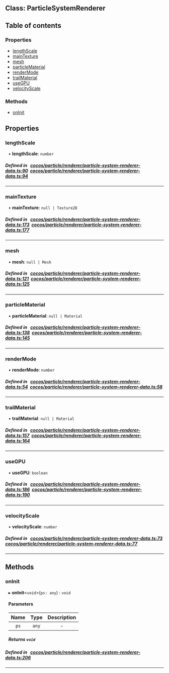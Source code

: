 
## Class: ParticleSystemRenderer





<div class="table-of-content">
<h2>Table of contents</h2>


### Properties

- [ lengthScale](#lengthScale)
- [ mainTexture](#mainTexture)
- [ mesh](#mesh)
- [ particleMaterial](#particleMaterial)
- [ renderMode](#renderMode)
- [ trailMaterial](#trailMaterial)
- [ useGPU](#useGPU)
- [ velocityScale](#velocityScale)

### Methods

- [ onInit](#onInit)
</div>

## Properties


### lengthScale
<div style="margin-left: 10px;">




•  **lengthScale**:
 ``number`` 
</div>

##### Defined in &nbsp;   [cocos/particle/renderer/particle-system-renderer-data.ts:90](https://github.com/cocos-creator/engine/blob/c7bf6b8a9/cocos/particle/renderer/particle-system-renderer-data.ts#L90)&nbsp;   [cocos/particle/renderer/particle-system-renderer-data.ts:94](https://github.com/cocos-creator/engine/blob/c7bf6b8a9/cocos/particle/renderer/particle-system-renderer-data.ts#L94)&nbsp;


___


### mainTexture
<div style="margin-left: 10px;">




•  **mainTexture**:
 ``null | Texture2D`` 
</div>

##### Defined in &nbsp;   [cocos/particle/renderer/particle-system-renderer-data.ts:173](https://github.com/cocos-creator/engine/blob/c7bf6b8a9/cocos/particle/renderer/particle-system-renderer-data.ts#L173)&nbsp;   [cocos/particle/renderer/particle-system-renderer-data.ts:177](https://github.com/cocos-creator/engine/blob/c7bf6b8a9/cocos/particle/renderer/particle-system-renderer-data.ts#L177)&nbsp;


___


### mesh
<div style="margin-left: 10px;">




•  **mesh**:
 ``null | Mesh`` 
</div>

##### Defined in &nbsp;   [cocos/particle/renderer/particle-system-renderer-data.ts:121](https://github.com/cocos-creator/engine/blob/c7bf6b8a9/cocos/particle/renderer/particle-system-renderer-data.ts#L121)&nbsp;   [cocos/particle/renderer/particle-system-renderer-data.ts:125](https://github.com/cocos-creator/engine/blob/c7bf6b8a9/cocos/particle/renderer/particle-system-renderer-data.ts#L125)&nbsp;


___


### particleMaterial
<div style="margin-left: 10px;">




•  **particleMaterial**:
 ``null | Material`` 
</div>

##### Defined in &nbsp;   [cocos/particle/renderer/particle-system-renderer-data.ts:138](https://github.com/cocos-creator/engine/blob/c7bf6b8a9/cocos/particle/renderer/particle-system-renderer-data.ts#L138)&nbsp;   [cocos/particle/renderer/particle-system-renderer-data.ts:145](https://github.com/cocos-creator/engine/blob/c7bf6b8a9/cocos/particle/renderer/particle-system-renderer-data.ts#L145)&nbsp;


___


### renderMode
<div style="margin-left: 10px;">




•  **renderMode**:
 ``number`` 
</div>

##### Defined in &nbsp;   [cocos/particle/renderer/particle-system-renderer-data.ts:54](https://github.com/cocos-creator/engine/blob/c7bf6b8a9/cocos/particle/renderer/particle-system-renderer-data.ts#L54)&nbsp;   [cocos/particle/renderer/particle-system-renderer-data.ts:58](https://github.com/cocos-creator/engine/blob/c7bf6b8a9/cocos/particle/renderer/particle-system-renderer-data.ts#L58)&nbsp;


___


### trailMaterial
<div style="margin-left: 10px;">




•  **trailMaterial**:
 ``null | Material`` 
</div>

##### Defined in &nbsp;   [cocos/particle/renderer/particle-system-renderer-data.ts:157](https://github.com/cocos-creator/engine/blob/c7bf6b8a9/cocos/particle/renderer/particle-system-renderer-data.ts#L157)&nbsp;   [cocos/particle/renderer/particle-system-renderer-data.ts:164](https://github.com/cocos-creator/engine/blob/c7bf6b8a9/cocos/particle/renderer/particle-system-renderer-data.ts#L164)&nbsp;


___


### useGPU
<div style="margin-left: 10px;">




•  **useGPU**:
 ``boolean`` 
</div>

##### Defined in &nbsp;   [cocos/particle/renderer/particle-system-renderer-data.ts:186](https://github.com/cocos-creator/engine/blob/c7bf6b8a9/cocos/particle/renderer/particle-system-renderer-data.ts#L186)&nbsp;   [cocos/particle/renderer/particle-system-renderer-data.ts:190](https://github.com/cocos-creator/engine/blob/c7bf6b8a9/cocos/particle/renderer/particle-system-renderer-data.ts#L190)&nbsp;


___


### velocityScale
<div style="margin-left: 10px;">




•  **velocityScale**:
 ``number`` 
</div>

##### Defined in &nbsp;   [cocos/particle/renderer/particle-system-renderer-data.ts:73](https://github.com/cocos-creator/engine/blob/c7bf6b8a9/cocos/particle/renderer/particle-system-renderer-data.ts#L73)&nbsp;   [cocos/particle/renderer/particle-system-renderer-data.ts:77](https://github.com/cocos-creator/engine/blob/c7bf6b8a9/cocos/particle/renderer/particle-system-renderer-data.ts#L77)&nbsp;


___

<!---->
## Methods

### onInit

<div style="margin-left: 10px;">

▸   **onInit**<`void`\>(`ps: any`) : `void`



#### Parameters

| Name | Type | Description |
| :------: | :------: | :------: |
| `ps` | `any` | - |


##### Returns `void`
</div>

##### Defined in &nbsp;   [cocos/particle/renderer/particle-system-renderer-data.ts:206](https://github.com/cocos-creator/engine/blob/c7bf6b8a9/cocos/particle/renderer/particle-system-renderer-data.ts#L206)&nbsp;
___
<!---->




